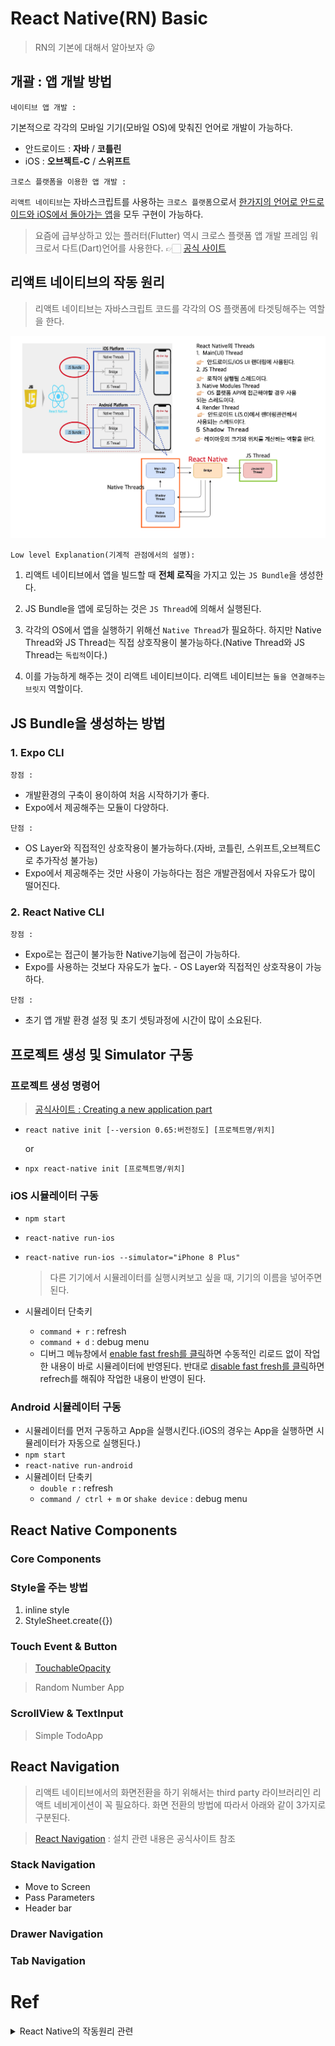 # React Native(RN) Basic

> RN의 기본에 대해서 알아보자 😜

## 개괄 : 앱 개발 방법

`네이티브 앱 개발 :`

기본적으로 각각의 모바일 기기(모바일 OS)에 맞춰진 언어로 개발이 가능하다.

- 안드로이드 : **자바** / **코틀린**
- iOS : **오브젝트-C** / **스위프트**

`크로스 플랫폼을 이용한 앱 개발 :`

`리액트 네이티브`는 자바스크립트를 사용하는 `크로스 플랫폼`으로서 <u>한가지의 언어로 안드로이드와 iOS에서 돌아가는 앱</u>을 모두 구현이 가능하다.

> 요즘에 급부상하고 있는 플러터(Flutter) 역시 크로스 플랫폼 앱 개발 프레임 워크로서 다트(Dart)언어를 사용한다. 👉🏻 [공식 사이트](https://flutter-ko.dev/)

## 리액트 네이티브의 작동 원리

> 리액트 네이티브는 자바스크립트 코드를 각각의 OS 플랫폼에 타겟팅해주는 역할을 한다.

![work-flow](image/workflow.png)

`Low level Explanation(기계적 관점에서의 설명):`

1. 리액트 네이티브에서 앱을 빌드할 때 **전체 로직**을 가지고 있는 `JS Bundle`을 생성한다.

2. JS Bundle을 앱에 로딩하는 것은 `JS Thread`에 의해서 실행된다.

3. 각각의 OS에서 앱을 실행하기 위해선 `Native Thread`가 필요하다. 하지만 Native Thread와 JS Thread는 직접 상호작용이 불가능하다.(Native Thread와 JS Thread는 `독립적`이다.)

4. 이를 가능하게 해주는 것이 리액트 네이티브이다. 리액트 네이티브는 `둘을 연결해주는 브릿지` 역할이다.

## JS Bundle을 생성하는 방법

### 1. Expo CLI

`장점 :`

- 개발환경의 구축이 용이하여 처음 시작하기가 좋다.
- Expo에서 제공해주는 모듈이 다양하다.

`단점 :`

- OS Layer와 직접적인 상호작용이 불가능하다.(자바, 코틀린, 스위프트,오브젝트C 로 추가작성 불가능)
- Expo에서 제공해주는 것만 사용이 가능하다는 점은 개발관점에서 자유도가 많이 떨어진다.

### 2. React Native CLI

`장점 :`

- Expo로는 접근이 불가능한 Native기능에 접근이 가능하다.
- Expo를 사용하는 것보다 자유도가 높다. - OS Layer와 직접적인 상호작용이 가능하다.

`단점 :`

- 초기 앱 개발 환경 설정 및 초기 셋팅과정에 시간이 많이 소요된다.

## 프로젝트 생성 및 Simulator 구동

### 프로젝트 생성 명령어

> [공식사이트 : Creating a new application part](https://reactnative.dev/docs/environment-setup)

- `react native init [--version 0.65:버전정도] [프로젝트명/위치]`

  or

- `npx react-native init [프로젝트명/위치]`

### iOS 시뮬레이터 구동

- `npm start`
- `react-native run-ios`
- `react-native run-ios --simulator="iPhone 8 Plus"`

  > 다른 기기에서 시뮬레이터를 실행시켜보고 싶을 때, 기기의 이름을 넣어주면 된다.

- 시뮬레이터 단축키
  - `command + r` : refresh
  - `command + d` : debug menu
  - 디버그 메뉴창에서 <u>enable fast fresh를 클릭</u>하면 수동적인 리로드 없이 작업한 내용이 바로 시뮬레이터에 반영된다. 반대로 <u>disable fast fresh를 클릭</u>하면 refrech를 해줘야 작업한 내용이 반영이 된다.

### Android 시뮬레이터 구동

- 시뮬레이터를 먼저 구동하고 App을 실행시킨다.(iOS의 경우는 App을 실행하면 시뮬레이터가 자동으로 실행된다.)
- `npm start`
- `react-native run-android`
- 시뮬레이터 단축키
  - `double r` : refresh
  - `command / ctrl + m` or `shake device` : debug menu

## React Native Components

### Core Components

### Style을 주는 방법

1. inline style
2. StyleSheet.create({})

### Touch Event & Button

> [TouchableOpacity](https://reactnative.dev/docs/touchableopacity)

> Random Number App

### ScrollView & TextInput

> Simple TodoApp

## React Navigation

> 리액트 네이티브에서의 화면전환을 하기 위해서는 third party 라이브러리인 리액트 네비게이션이 꼭 필요하다. 화면 전환의 방법에 따라서 아래와 같이 3가지로 구분된다.

> [React Navigation](https://reactnavigation.org/) : 설치 관련 내용은 공식사이트 참조

### Stack Navigation

- Move to Screen
- Pass Parameters
- Header bar

### Drawer Navigation

### Tab Navigation

# Ref

<details>
<summary>React Native의 작동원리 관련</summary>

[잠깐…내가 만든 리액트 네이티브 앱이 시작하면 무슨일이 일어나는거지? — 리액트 네이티브 안을 들여다보기](https://medium.com/@kyo504/%EB%B2%88%EC%97%AD-%EC%9E%A0%EA%B9%90-%EB%82%B4%EA%B0%80-%EB%A7%8C%EB%93%A0-%EB%A6%AC%EC%95%A1%ED%8A%B8-%EB%84%A4%EC%9D%B4%ED%8B%B0%EB%B8%8C-%EC%95%B1%EC%9D%B4-%EC%8B%9C%EC%9E%91%ED%95%98%EB%A9%B4-%EB%AC%B4%EC%8A%A8%EC%9D%BC%EC%9D%B4-%EC%9D%BC%EC%96%B4%EB%82%98%EB%8A%94%EA%B1%B0%EC%A7%80-%EB%A6%AC%EC%95%A1%ED%8A%B8-%EB%84%A4%EC%9D%B4%ED%8B%B0%EB%B8%8C-%EC%95%88%EC%9D%84-%EB%93%A4%EC%97%AC%EB%8B%A4%EB%B3%B4%EA%B8%B0-2b4a9bce79a2)

[React Native 이론](https://evanjin.dev/development/react-native-%EC%B0%B8%EA%B3%A0%EC%82%AC%ED%95%AD%EB%93%A4/#react-native-%EC%9D%B4%EB%A1%A0)

[React Native는 어떻게 작동합니까?](http://www.devh.kr/2020/How-React-Native-Works/)

</details>
